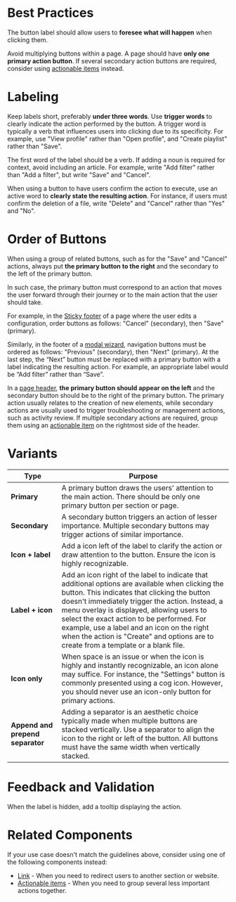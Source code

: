 # Best Practices

The button label should allow users to **foresee what will happen** when clicking them.

Avoid multiplying buttons within a page. A page should have **only one primary action button**. If several secondary action buttons are required, consider using [actionable items](https://plasma.coveo.com/form/ActionableItem) instead.

# Labeling

Keep labels short, preferably **under three words**.
Use **trigger words** to clearly indicate the action performed by the button. A trigger word is typically a verb that influences users into clicking due to its specificity. For example, use "View profile" rather than "Open profile", and "Create playlist" rather than "Save".

The first word of the label should be a verb. If adding a noun is required for context, avoid including an article. For example, write "Add filter" rather than "Add a filter", but write "Save" and "Cancel".

When using a button to have users confirm the action to execute, use an active word to **clearly state the resulting action**. For instance, if users must confirm the deletion of a file, write "Delete" and "Cancel" rather than "Yes" and "No".

# Order of Buttons

When using a group of related buttons, such as for the "Save" and "Cancel" actions, always put **the primary button to the right** and the secondary to the left of the primary button.

In such case, the primary button must correspond to an action that moves the user forward through their journey or to the main action that the user should take.

For example, in the [Sticky footer](https://plasma.coveo.com/layout/StickyFooter) of a page where the user edits a configuration, order buttons as follows: "Cancel" (secondary), then "Save" (primary).

Similarly, in the footer of a [modal wizard](https://plasma.coveo.com/layout/ModalWizard), navigation buttons must be ordered as follows: "Previous" (secondary), then "Next" (primary). At the last step, the “Next” button must be replaced with a primary button with a label indicating the resulting action. For example, an appropriate label would be “Add filter” rather than “Save”.

In a [page header](https://plasma.coveo.com/layout/PageHeader), **the primary button should appear on the left** and the secondary button should be to the right of the primary button. The primary action usually relates to the creation of new elements, while secondary actions are usually used to trigger troubleshooting or management actions, such as activity review. If multiple secondary actions are required, group them using an [actionable item](https://plasma.coveo.com/form/ActionableItem) on the rightmost side of the header.

# Variants

| **Type**                         | **Purpose**                                                                                                                                                                                                                                                                                                                                                                                                                          |
| -------------------------------- | ------------------------------------------------------------------------------------------------------------------------------------------------------------------------------------------------------------------------------------------------------------------------------------------------------------------------------------------------------------------------------------------------------------------------------------ |
| **Primary**                      | A primary button draws the users' attention to the main action. There should be only one primary button per section or page.                                                                                                                                                                                                                                                                                                         |
| **Secondary**                    | A secondary button triggers an action of lesser importance. Multiple secondary buttons may trigger actions of similar importance.                                                                                                                                                                                                                                                                                                    |
| **Icon + label**                 | Add a icon left of the label to clarify the action or draw attention to the button. Ensure the icon is highly recognizable.                                                                                                                                                                                                                                                                                                          |
| **Label + icon**                 | Add an icon right of the label to indicate that additional options are available when clicking the button. This indicates that clicking the button doesn't immediately trigger the action. Instead, a menu overlay is displayed, allowing users to select the exact action to be performed. For example, use a label and an icon on the right when the action is "Create" and options are to create from a template or a blank file. |
| **Icon only**                    | When space is an issue or when the icon is highly and instantly recognizable, an icon alone may suffice. For instance, the "Settings" button is commonly presented using a cog icon. However, you should never use an icon-only button for primary actions.                                                                                                                                                                          |
| **Append and prepend separator** | Adding a separator is an aesthetic choice typically made when multiple buttons are stacked vertically. Use a separator to align the icon to the right or left of the button. All buttons must have the same width when vertically stacked.                                                                                                                                                                                           |

# Feedback and Validation

When the label is hidden, add a tooltip displaying the action.

# Related Components

If your use case doesn't match the guidelines above, consider using one of the following components instead:

-   [Link](https://plasma.coveo.com/foundations/Links) - When you need to redirect users to another section or website.
-   [Actionable items](https://plasma.coveo.com/form/ActionableItem) - When you need to group several less important actions together.
